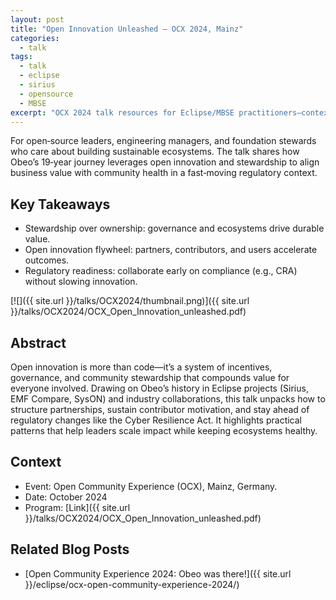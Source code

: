 ```yaml
---
layout: post
title: "Open Innovation Unleashed — OCX 2024, Mainz"
categories:
  - talk
tags:
  - talk
  - eclipse
  - sirius
  - opensource
  - MBSE
excerpt: "OCX 2024 talk resources for Eclipse/MBSE practitioners—context, slides, and why open innovation and stewardship matter now."
---
```


For open‑source leaders, engineering managers, and foundation stewards who care about building sustainable ecosystems. The talk shares how Obeo’s 19‑year journey leverages open innovation and stewardship to align business value with community health in a fast‑moving regulatory context.

## Key Takeaways
- Stewardship over ownership: governance and ecosystems drive durable value.
- Open innovation flywheel: partners, contributors, and users accelerate outcomes.
- Regulatory readiness: collaborate early on compliance (e.g., CRA) without slowing innovation.

[![]({{ site.url }}/talks/OCX2024/thumbnail.png)]({{ site.url }}/talks/OCX2024/OCX_Open_Innovation_unleashed.pdf)

## Abstract
Open innovation is more than code—it’s a system of incentives, governance, and community stewardship that compounds value for everyone involved. Drawing on Obeo’s history in Eclipse projects (Sirius, EMF Compare, SysON) and industry collaborations, this talk unpacks how to structure partnerships, sustain contributor motivation, and stay ahead of regulatory changes like the Cyber Resilience Act. It highlights practical patterns that help leaders scale impact while keeping ecosystems healthy.

## Context
- Event: Open Community Experience (OCX), Mainz, Germany.
- Date: October 2024
- Program: [Link]({{ site.url }}/talks/OCX2024/OCX_Open_Innovation_unleashed.pdf)

## Related Blog Posts
- [Open Community Experience 2024: Obeo was there!]({{ site.url }}/eclipse/ocx-open-community-experience-2024/)
